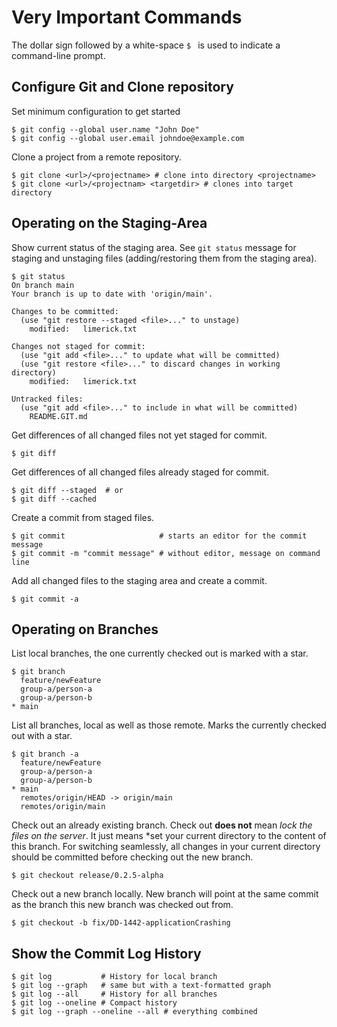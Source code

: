# Very Important Commands

The dollar sign followed by a white-space `$ ` is used to indicate
a command-line prompt.

## Configure Git and Clone repository

Set minimum configuration to get started
```
$ git config --global user.name "John Doe"
$ git config --global user.email johndoe@example.com
```

Clone a project from a remote repository.
```
$ git clone <url>/<projectname> # clone into directory <projectname>
$ git clone <url>/<projectnam> <targetdir> # clones into target directory
```

## Operating on the Staging-Area

Show current status of the staging area. See `git status` message for
staging and unstaging files (adding/restoring them from the staging
area).
```
$ git status
On branch main
Your branch is up to date with 'origin/main'.

Changes to be committed:
  (use "git restore --staged <file>..." to unstage)
	modified:   limerick.txt

Changes not staged for commit:
  (use "git add <file>..." to update what will be committed)
  (use "git restore <file>..." to discard changes in working directory)
	modified:   limerick.txt

Untracked files:
  (use "git add <file>..." to include in what will be committed)
	README.GIT.md
```

Get differences of all changed files not yet staged for commit.
```
$ git diff
```
Get differences of all changed files already staged for commit.
```
$ git diff --staged  # or
$ git diff --cached
```

Create a commit from staged files.
```
$ git commit                     # starts an editor for the commit message
$ git commit -m "commit message" # without editor, message on command line
```

Add all changed files to the staging area and create a commit.
```
$ git commit -a
```

## Operating on Branches

List local branches, the one currently checked out is marked with a star.
```
$ git branch
  feature/newFeature
  group-a/person-a
  group-a/person-b
* main
```

List all branches, local as well as those remote. Marks the
currently checked out with a star.
```
$ git branch -a
  feature/newFeature
  group-a/person-a
  group-a/person-b
* main
  remotes/origin/HEAD -> origin/main
  remotes/origin/main
```

Check out an already existing branch. Check out **does not** mean *lock
the files on the server*. It just means *set your current directory to
the content of this branch. For switching seamlessly, all changes in
your current directory should be committed before checking out the new
branch.
```
$ git checkout release/0.2.5-alpha
```

Check out a new branch locally. New branch will point at the same commit
as the branch this new branch was checked out from.
```
$ git checkout -b fix/DD-1442-applicationCrashing
```


## Show the Commit Log History

```
$ git log           # History for local branch
$ git log --graph   # same but with a text-formatted graph
$ git log --all     # History for all branches
$ git log --oneline # Compact history
$ git log --graph --oneline --all # everything combined
```
